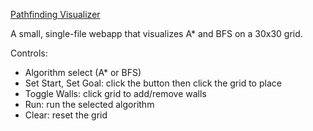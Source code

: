 [Pathfinding Visualizer](https://fangowen.github.io/pathfindingAlgos/)

A small, single-file webapp that visualizes A* and BFS on a 30x30 grid.

Controls:
- Algorithm select (A* or BFS)
- Set Start, Set Goal: click the button then click the grid to place
- Toggle Walls: click grid to add/remove walls
- Run: run the selected algorithm
- Clear: reset the grid

